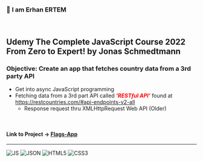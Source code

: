 ### 👋 **I am Erhan ERTEM**

&emsp;

## Udemy The Complete JavaScript Course 2022 From Zero to Expert! by Jonas Schmedtmann

### **Objective:** Create an app that fetches country data from a 3rd party API


- Get into async JavaScript programming
- Fetching data from a 3rd part API called <i style="font-weight:bold; color:red;">'RESTful API'</i> found at https://restcountries.com/#api-endpoints-v2-all
  - Response request thru XMLHttpRequest Web API (Older)

&emsp;

#### Link to Project &rarr; [Flags-App](https://flags-app-erhan-ertem.netlify.app)

---

![JS](https://img.shields.io/badge/JavaScript-323330?style=for-the-badge&logo=javascript&logoColor=F7DF1E) ![JSON](https://img.shields.io/badge/json-5E5C5C?style=for-the-badge&logo=json&logoColor=white) ![HTML5](https://img.shields.io/badge/HTML5-E34F26?style=for-the-badge&logo=html5&logoColor=white) ![CSS3](https://img.shields.io/badge/CSS3-1572B6?style=for-the-badge&logo=css3&logoColor=white)

&emsp;
